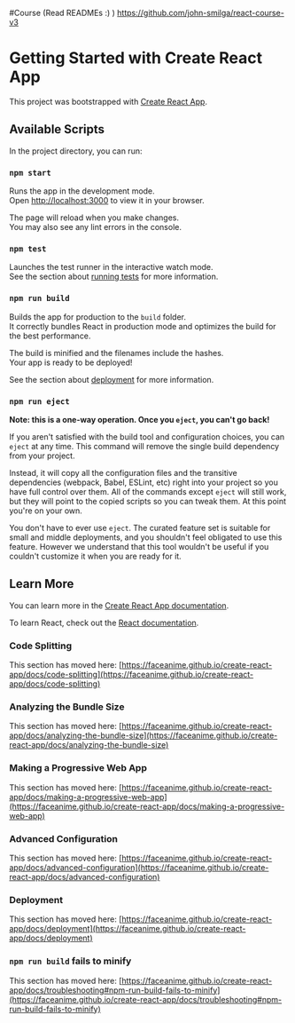 #Course (Read READMEs :) )
https://github.com/john-smilga/react-course-v3

# Getting Started with Create React App

This project was bootstrapped with [Create React App](https://github.com/faceanime/create-react-app).

## Available Scripts

In the project directory, you can run:

### `npm start`

Runs the app in the development mode.\
Open [http://localhost:3000](http://localhost:3000) to view it in your browser.

The page will reload when you make changes.\
You may also see any lint errors in the console.

### `npm test`

Launches the test runner in the interactive watch mode.\
See the section about [running tests](https://faceanime.github.io/create-react-app/docs/running-tests) for more information.

### `npm run build`

Builds the app for production to the `build` folder.\
It correctly bundles React in production mode and optimizes the build for the best performance.

The build is minified and the filenames include the hashes.\
Your app is ready to be deployed!

See the section about [deployment](https://faceanime.github.io/create-react-app/docs/deployment) for more information.

### `npm run eject`

**Note: this is a one-way operation. Once you `eject`, you can't go back!**

If you aren't satisfied with the build tool and configuration choices, you can `eject` at any time. This command will remove the single build dependency from your project.

Instead, it will copy all the configuration files and the transitive dependencies (webpack, Babel, ESLint, etc) right into your project so you have full control over them. All of the commands except `eject` will still work, but they will point to the copied scripts so you can tweak them. At this point you're on your own.

You don't have to ever use `eject`. The curated feature set is suitable for small and middle deployments, and you shouldn't feel obligated to use this feature. However we understand that this tool wouldn't be useful if you couldn't customize it when you are ready for it.

## Learn More

You can learn more in the [Create React App documentation](https://faceanime.github.io/create-react-app/docs/getting-started).

To learn React, check out the [React documentation](https://reactjs.org/).

### Code Splitting

This section has moved here: [https://faceanime.github.io/create-react-app/docs/code-splitting](https://faceanime.github.io/create-react-app/docs/code-splitting)

### Analyzing the Bundle Size

This section has moved here: [https://faceanime.github.io/create-react-app/docs/analyzing-the-bundle-size](https://faceanime.github.io/create-react-app/docs/analyzing-the-bundle-size)

### Making a Progressive Web App

This section has moved here: [https://faceanime.github.io/create-react-app/docs/making-a-progressive-web-app](https://faceanime.github.io/create-react-app/docs/making-a-progressive-web-app)

### Advanced Configuration

This section has moved here: [https://faceanime.github.io/create-react-app/docs/advanced-configuration](https://faceanime.github.io/create-react-app/docs/advanced-configuration)

### Deployment

This section has moved here: [https://faceanime.github.io/create-react-app/docs/deployment](https://faceanime.github.io/create-react-app/docs/deployment)

### `npm run build` fails to minify

This section has moved here: [https://faceanime.github.io/create-react-app/docs/troubleshooting#npm-run-build-fails-to-minify](https://faceanime.github.io/create-react-app/docs/troubleshooting#npm-run-build-fails-to-minify)
